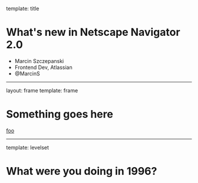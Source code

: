 template: title

# What's new in Netscape Navigator 2.0

* Marcin Szczepanski
* Frontend Dev, Atlassian
* @MarcinS
---
layout: frame
template: frame

# Something goes here

[foo](/slides/1)

---
template: levelset

# What were you doing in 1996?

